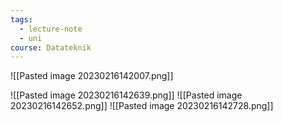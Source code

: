 ```yaml
---
tags:
  - lecture-note
  - uni
course: Datateknik
---
```

![[Pasted image 20230216142007.png]]

![[Pasted image 20230216142639.png]]
![[Pasted image 20230216142652.png]]
![[Pasted image 20230216142728.png]]

